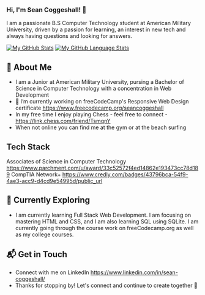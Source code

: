 ### Hi, I'm Sean Coggeshall! 👋

I am a passionate B.S Computer Technology student at American Military University, driven by a passion for learning, an interest in new tech and always having questions and looking for answers. 

[![My GitHub Stats](https://github-readme-stats.vercel.app/api/?username=seancoggs&count_private=true&theme=tokyonight&showicons=true)]()
[![My GitHub Language Stats](https://github-readme-stats.vercel.app/api/top-langs/?username=seancoggs&langs_count=5&theme=tokyonight)]()

## 🚀 About Me

- I am a Junior at American Military University, pursing a Bachelor of Science in Computer Technology with a concentration in Web Development 
- 🔭 I’m currently working on freeCodeCamp's Responsive Web Design certificate 
https://www.freecodecamp.org/seancoggeshall
- In my free time I enjoy playing Chess - feel free to connect - https://link.chess.com/friend/TsmqnY
- When not online you can find me at the gym or at the beach surfing 

## Tech Stack
Associates of Science in Computer Technology https://www.parchment.com/u/award/33c52572f4ed14862e193473cc78d189
CompTIA Network+ 
https://www.credly.com/badges/43796bca-54f9-4ae3-acc9-d4cd9e54995d/public_url

## 🌱 Currently Exploring

- I am currently learning Full Stack Web Development. I am focusing on mastering HTML and CSS, and I am also learning SQL using SQLite. I am currently going through the course work on freeCodecamp.org as well as my college courses.


## 📬 Get in Touch

- Connect with me on LinkedIn https://www.linkedin.com/in/sean-coggeshall/
- Thanks for stopping by! Let's connect and continue to create together 🚀

<!--
